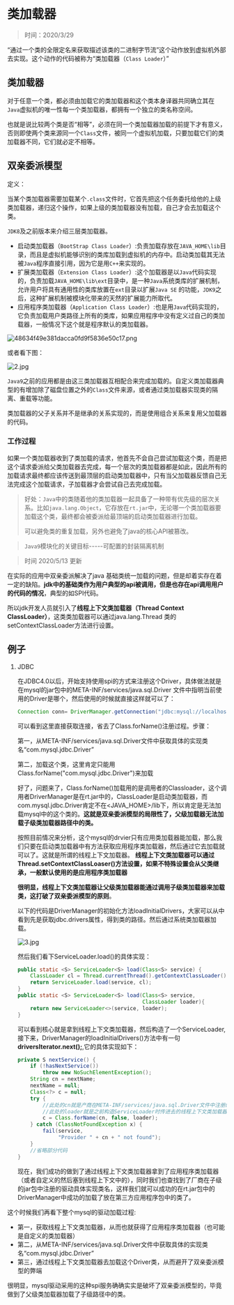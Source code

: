 # 类加载器

> 时间：2020/3/29

“通过一个类的全限定名来获取描述该类的二进制字节流”这个动作放到虚拟机外部去实现。这个动作的代码被称为“类加载器（`Class Loader`）”

## 类加载器

对于任意一个类，都必须由加载它的类加载器和这个类本身译器共同确立其在`Java`虚拟机的唯一性每一个类加载器，都拥有一个独立的类名称空间。

也就是说比较两个类是否“相等”，必须在同一个类加载器加载的前提下才有意义，否则即使两个类来源同一个`Class`文件，被同一个虚拟机加载，只要加载它们的类加载器不同，它们就必定不相等。

## 双亲委派模型

定义：

当某个类加载器需要加载某个`.class`文件时，它首先把这个任务委托给他的上级类加载器，递归这个操作，如果上级的类加载器没有加载，自己才会去加载这个类。

`JDK8`及之前版本来介绍三层类加载器。

* 启动类加载器（`BootStrap Class Loader`）:负责加载存放在`JAVA_HOME\lib`目录，而且是虚拟机能够识别的类库加载到虚拟机的内存中。启动类加载其无法被`Java`程序直接引用，因为它是用`C++`来实现的。
* 扩展类加载器（`Extension Class Loader`）:这个加载器是以`Java`代码实现的，负责加载`JAVA_HOME\lib\ext`目录中，是一种`Java`系统类库的扩展机制，允许用户将具有通用性的类库放置在`ext`目录以扩展`Java SE` 的功能，`JDK9`之后，这种扩展机制被模块化带来的天然的扩展能力所取代。
* 应用程序类加载器（`Application Class Loader`）:也是用`Java`代码实现的，它负责加载用户类路径上所有的类库，如果应用程序中没有定义过自己的类加载器，一般情况下这个就是程序默认的类加载器。

![48634f49e381dacca0fd9f5836e50c17.png](../myimage/48634f49e381dacca0fd9f5836e50c17.png)

或者看下图：

![2.jpg](http://www.qxnekoo.cn:8888/images/2020/05/13/2.jpg)

`Java9`之前的应用都是由这三类加载器互相配合来完成加载的。自定义类加载器典型的有增加除了磁盘位置之外的`Class`文件来源，或者通过类加载器实现类的隔离、重载等功能。

类加载器的父子关系并不是继承的关系实现的，而是使用组合关系来复用父加载器的代码。

### 工作过程

如果一个类加载器收到了类加载的请求，他首先不会自己尝试加载这个类，而是把这个请求委派给父类加载器去完成，每一个层次的类加载器都是如此，因此所有的加载请求最终都应该传送到最顶层的启动类加载器中，只有当父加载器反馈自己无法完成这个加载请求，子加载器才会尝试自己去完成加载。

> 好处：`Java`中的类随着他的类加载器一起具备了一种带有优先级的层次关系。比如`java.lang.Object`，它存放在`rt.jar`中，无论哪一个类加载器要加载这个类，最终都会被委派给最顶端的启动类加载器进行加载。
>
> 可以避免类的重复加载，另外也避免了java的核心API被篡改。





> `Java9`模块化的关键目标-----可配置的封装隔离机制



> 时间 2020/5/13 更新

在实际的应用中双亲委派解决了java 基础类统一加载的问题，但是却着实存在着一定的缺陷。**jdk中的基础类作为用户典型的api被调用，但是也存在api调用用户的代码的情况**，典型的如SPI代码。

所以jdk开发人员就引入了**线程上下文类加载器（Thread Context ClassLoader）**，这类类加载器可以通过java.lang.Thread 类的setContextClassLoader方法进行设置。

## 例子

1. JDBC

   在JDBC4.0以后，开始支持使用spi的方式来注册这个Driver，具体做法就是在mysql的jar包中的META-INF/services/java.sql.Driver 文件中指明当前使用的Driver是哪个，然后使用的时候就直接这样就可以了：

   ```java
   Connection conn= DriverManager.getConnection("jdbc:mysql://localhost:3306/mydb?characterEncoding=GBK", "root", "");
   ```

   可以看到这里直接获取连接，省去了Class.forName()注册过程。步骤：

   第一，从META-INF/services/java.sql.Driver文件中获取具体的实现类名“com.mysql.jdbc.Driver”

   第二，加载这个类，这里肯定只能用Class.forName("com.mysql.jdbc.Driver")来加载

   好了，问题来了，Class.forName()加载用的是调用者的Classloader，这个调用者DriverManager是在rt.jar中的，ClassLoader是启动类加载器，而com.mysql.jdbc.Driver肯定不在<JAVA_HOME>/lib下，所以肯定是无法加载mysql中的这个类的。**这就是双亲委派模型的局限性了，父级加载器无法加载子级类加载器路径中的类。**

   按照目前情况来分析，这个mysql的drvier只有应用类加载器能加载，那么我们只要在启动类加载器中有方法获取应用程序类加载器，然后通过它去加载就可以了。这就是所谓的线程上下文加载器。
    **线程上下文类加载器可以通过Thread.setContextClassLoaser()方法设置，如果不特殊设置会从父类继承，一般默认使用的是应用程序类加载器**

   **很明显，线程上下文类加载器让父级类加载器能通过调用子级类加载器来加载类，这打破了双亲委派模型的原则**。

   以下的代码是DriverManager的初始化方法loadInitialDrivers，大家可以从中看到先是获取jdbc.drivers属性，得到类的路径。然后通过系统类加载器加载。

   ![3.jpg](../myimage/30.png)

   然后我们看下ServiceLoader.load()的具体实现：

   ```java
   public static <S> ServiceLoader<S> load(Class<S> service) {
       ClassLoader cl = Thread.currentThread().getContextClassLoader();
       return ServiceLoader.load(service, cl);
   }
   public static <S> ServiceLoader<S> load(Class<S> service,
                                           ClassLoader loader){
       return new ServiceLoader<>(service, loader);
   }
   ```

   可以看到核心就是拿到线程上下文类加载器，然后构造了一个ServiceLoader,接下来，DriverManager的loadInitialDrivers()方法中有一句**driversIterator.next();**,它的具体实现如下：

   ```java
   private S nextService() {
       if (!hasNextService())
           throw new NoSuchElementException();
       String cn = nextName;
       nextName = null;
       Class<?> c = null;
       try {
           //此处的cn就是产商在META-INF/services/java.sql.Driver文件中注册的Driver具体实现类的名称
           //此处的loader就是之前构造ServiceLoader时传进去的线程上下文类加载器
           c = Class.forName(cn, false, loader);
       } catch (ClassNotFoundException x) {
           fail(service,
                "Provider " + cn + " not found");
       }
       //省略部分代码
   }
   ```

   现在，我们成功的做到了通过线程上下文类加载器拿到了应用程序类加载器（或者自定义的然后塞到线程上下文中的），同时我们也查找到了厂商在子级的jar包中注册的驱动具体实现类名，这样我们就可以成功的在rt.jar包中的DriverManager中成功的加载了放在第三方应用程序包中的类了。

这个时候我们再看下整个mysql的驱动加载过程:

- 第一，获取线程上下文类加载器，从而也就获得了应用程序类加载器（也可能是自定义的类加载器）
- 第二，从META-INF/services/java.sql.Driver文件中获取具体的实现类名“com.mysql.jdbc.Driver”
- 第三，通过线程上下文类加载器去加载这个Driver类，从而避开了双亲委派模型的弊端

很明显，mysql驱动采用的这种spi服务确确实实是破坏了双亲委派模型的，毕竟做到了父级类加载器加载了子级路径中的类。

